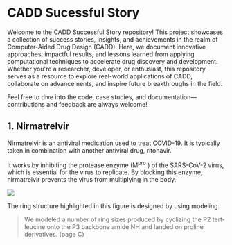 # CADD Sucessful Story

Welcome to the CADD Successful Story repository! This project showcases a collection of success stories, insights, and achievements in the realm of Computer-Aided Drug Design (CADD). Here, we document innovative approaches, impactful results, and lessons learned from applying computational techniques to accelerate drug discovery and development. Whether you're a researcher, developer, or enthusiast, this repository serves as a resource to explore real-world applications of CADD, collaborate on advancements, and inspire future breakthroughs in the field.

Feel free to dive into the code, case studies, and documentation—contributions and feedback are always welcome!

## 1. Nirmatrelvir

Nirmatrelvir is an antiviral medication used to treat COVID-19. It is typically taken in combination with another antiviral drug, ritonavir. 

It works by inhibiting the protease enzyme (M<sup>pro</sup> ) of the SARS-CoV-2 virus, which is essential for the virus to replicate. By blocking this enzyme, nirmatrelvir prevents the virus from multiplying in the body.

![](C:\Users\chenx\AppData\Roaming\marktext\images\2025-03-28-22-37-05-image.png)

The ring structure highlighted in this figure is designed by using modeling. 

> We modeled a number of ring sizes produced by cyclizing the P2
> tert-leucine onto the P3 backbone amide NH and landed on
> proline derivatives.
> (page C)
